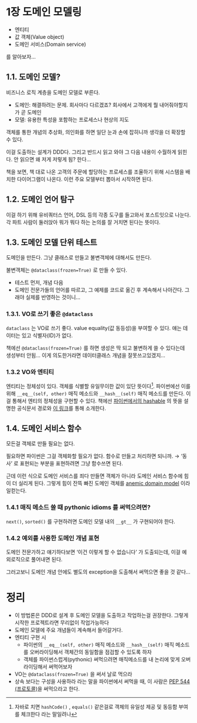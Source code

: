 # 1장 도메인 모델링

- 엔티티
- 값 객체(Value object)
- 도메인 서비스(Domain service)

를 알아보자...

## 1.1. 도메인 모델?

비즈니스 로직 계층을 도메인 모델로 부른다.

- 도메인: 해결하려는 문제. 회사마다 다르겠죠? 회사에서 고객에게 뭘 내어줘야할지가 곧 도메인
- 모델: 유용한 특성을 포함하는 프로세스나 현상의 지도

객체를 통한 개념의 추상화, 의인화를 하면 일단 눈과 손에 잡히니까 생각을 더 확장할 수 있다.

이걸 도출하는 설계가 DDD다. 그리고 반드시 읽고 와야 그 다음 내용이 수월하게 읽힌다. 안 읽으면 왜 저게 저렇게 됨? 한다…

책을 보면, 책 대로 나온 고객의 주문에 할당하는 프로세스를 조율하기 위해 시스템을 배치한 다이어그램이 나온다. 이런 주요 모델부터 뽑아서 시작하면 된다.

## 1.2. 도메인 언어 탐구

이걸 하기 위해 유비쿼터스 언어, DSL 등의 각종 도구를 들고와서 포스트잇으로 나눈다. 각 파트 사람이 둘러앉아 뭐가 뭐다 하는 논의를 잘 거치면 된다는 뜻이다.

## 1.3. 도메인 모델 단위 테스트

도메인을 만든다. 그냥 클래스로 만들고 불변객체에 대해서도 만든다.

불변객체는 `@dataclass(frozen=True)` 로 만들 수 있다.

- 테스트 먼저, 개념 다음
- 도메인 전문가들의 언어를 따르고, 그 예제를 코드로 옮긴 후 계속해서 나아간다. 그래야 실제를 반영하는 것이니…

### 1.3.1. VO로 쓰기 좋은 `@dataclass`

`dataclass` 는 VO로 쓰기 좋다. value equality(값 동등성)을 부여할 수 있다. 얘는 데이터는 있고 식별자(ID)가 없다.

책에선 `@dataclass(frozen=True)` 를 하면 생성은 딱 되고 불변하게 쓸 수 있다는데 생성부터 안됨… 이게 의도한거라면 데이터클래스 개념을 잘못쓰고있겠지…

### 1.3.2 VO와 엔티티

엔티티는 정체성이 있다. 객체를 식별할 유일무이한 값이 있단 뜻이다[^1]. 파이썬에선 이를 위해 `__eq__(self, other)` 매직 메소드와 `__hash__(self)` 매직 메소드를 만든다. 이걸 통해서 엔티의 정체성을 구현할 수 있다. 책에선 [파이썬에서의 hashable](https://docs.python.org/3/glossary.html#term-hashable) 의 뜻을 설명한 공식문서 경로와 [이 링크](https://hynek.me/articles/hashes-and-equality/)를 통해 소개한다.

## 1.4. 도메인 서비스 함수

모든걸 객체로 만들 필요는 없다. 

필요하면 파이썬은 그걸 객체화할 필요가 없다. 함수로 만들고 처리하면 되니까. → ‘동사’ 로 표현되는 부분을 표현하려면 그냥 함수쓰면 된다.

근데 이런 식으로 도메인 서비스를 죄다 만들면 객체가 아니라 도메인 서비스 함수에 힘이 더 실리게 된다. 그렇게 힘이 잔뜩 빠진 도메인 객체를 [anemic domain model](https://martinfowler.com/bliki/AnemicDomainModel.html) 이라 일컫는다.

### 1.4.1 매직 메소드 쓸 때 pythonic idioms 를 써먹으려면?

`next()`, `sorted()` 를 구현하려면 도메인 모델 내의 `__gt__` 가 구현되어야 한다.

### 1.4.2 예외를 사용한 도메인 개념 표현

도메인 전문가하고 얘기하다보면 ‘이건 이렇게 할 수 없습니다’ 가 도출되는데, 이걸 예외로직으로 풀어내면 된다.

그러고보니 도메인 개념 안에도 별도의 exception을 도출해서 써먹으면 좋을 것 같다...

# 정리

- 이 방법론은 DDD로 설계 후 도메인 모델을 도출하고 작업하는걸 권장한다. 그렇게 시작한 프로젝트라면 무리없이 작업가능하다
- 도메인 모델에 주요 개념들이 계속해서 들어갈거다.
- 엔티티 구현 시
    - 파이썬의  `__eq__(self, other)` 매직 메소드와 `__hash__(self)` 매직 메소드를 오버라이딩해서 객체간의 동일함을 점검할 수 있도록 하자
    - 객체를 파이썬스럽게(pythonic) 써먹으려면 매직메소드를 내 논리에 맞게 오버라이딩해서 써먹어보자
- VO는 `@dataclass(frozen=True)`  을 써서 날로 먹으라
- 상속 보다는 구성을 사용하라 라는 말을 파이썬에서 써먹을 때, 이 사람은 [PEP 544 (프로토콜)](https://peps.python.org/pep-0544/)을 써먹으라고 한다.

[^1]: 자바로 치면 `hashCode()` , `equals()` 같은걸로 객체의 유일성 제공 및 동등함 부여를 체크한다 라는 말일려나